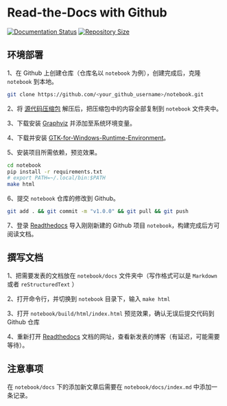 # Read-the-Docs with Github

[![Documentation Status](https://readthedocs.org/projects/getstarted/badge/?version=latest)](https://getstarted.readthedocs.io)
[![Repository Size](https://img.shields.io/github/repo-size/zhyantao/getstarted)](https://github.com/zhyantao/getstarted/archive/refs/heads/master.zip)

## 环境部署

1、在 Github 上创建仓库（仓库名以 `notebook` 为例），创建完成后，克隆 `notebook` 到本地。

```bash
git clone https://github.com/<your_github_username>/notebook.git
```

2、将 [源代码压缩包](https://github.com/zhyantao/getstarted/archive/refs/heads/master.zip) 解压后，把压缩包中的内容全部复制到 `notebook` 文件夹中。

3、下载安装 [Graphviz](https://graphviz.org/) 并添加至系统环境变量。

4、下载并安装 [GTK-for-Windows-Runtime-Environment](https://github.com/tschoonj/GTK-for-Windows-Runtime-Environment-Installer)。

5、安装项目所需依赖，预览效果。

```bash
cd notebook
pip install -r requirements.txt
# export PATH=~/.local/bin:$PATH
make html
```

6、提交 `notebook` 仓库的修改到 Github。

```bash
git add . && git commit -m "v1.0.0" && git pull && git push
```

7、登录 [Readthedocs](https://readthedocs.org/) 导入刚刚新建的 Github 项目 `notebook`，构建完成后方可阅读文档。

## 撰写文档

1、把需要发表的文档放在 `notebook/docs` 文件夹中（写作格式可以是 `Markdown` 或者 `reStructuredText` ）

2、打开命令行，并切换到 `notebook` 目录下，输入 `make html`

3、打开 `notebook/build/html/index.html` 预览效果，确认无误后提交代码到 Github 仓库

4、重新打开 [Readthedocs](https://readthedocs.org/) 文档的网址，查看新发表的博客（有延迟，可能需要等待）。

## 注意事项

在 `notebook/docs` 下的添加新文章后需要在 `notebook/docs/index.md` 中添加一条记录。
